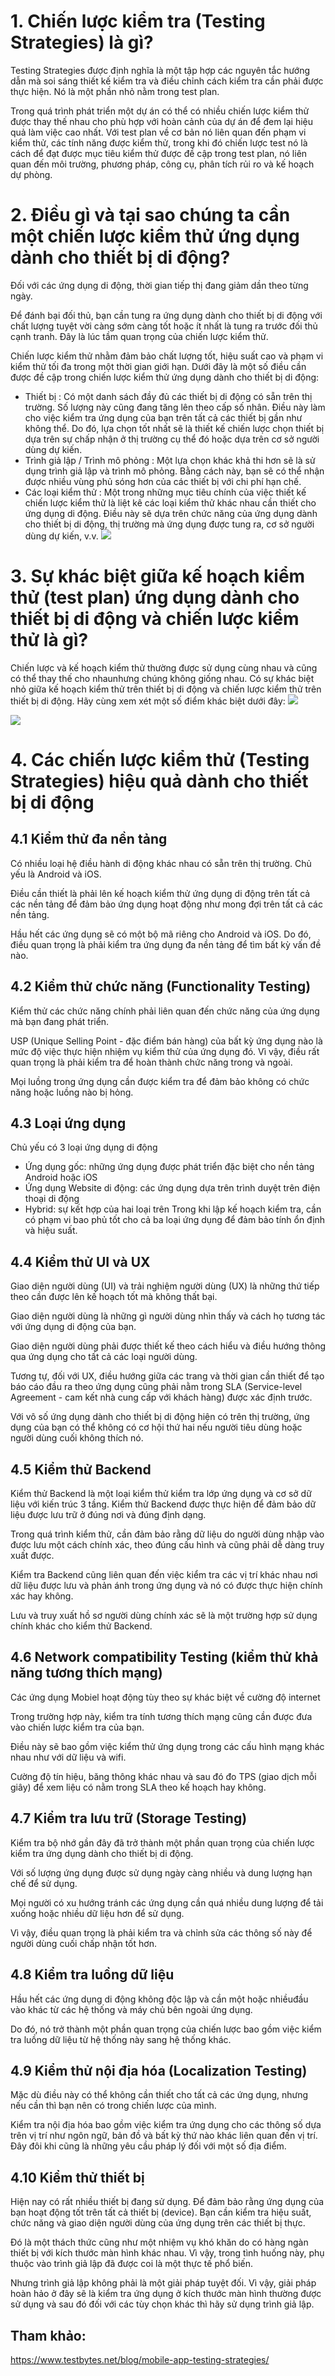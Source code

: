 # 1. Chiến lược kiểm tra (Testing Strategies) là gì?
Testing Strategies được định nghĩa là một tập hợp các nguyên tắc hướng dẫn mà soi sáng thiết kế kiểm tra và điều chỉnh cách kiểm tra cần phải được thực hiện. Nó là một phần nhỏ nằm trong test plan. 

Trong quá trình phát triển một dự án có thể có nhiều chiến lược kiểm thử được thay thế nhau cho phù hợp với hoàn cảnh của dự án để đem lại hiệu quả làm việc cao nhất. 
Với test plan về cơ bản nó liên quan đến phạm vi kiểm thử, các tính năng được kiểm thử, trong khi đó chiến lược test nó là cách để đạt được mục tiêu kiểm thử được đề cập trong test plan, nó liên quan đến môi trường, phương pháp, công cụ, phân tích rủi ro và kế hoạch dự phòng.
# 2. Điều gì và tại sao chúng ta cần một chiến lược kiểm thử ứng dụng dành cho thiết bị di động?
Đối với các ứng dụng di động, thời gian tiếp thị đang giảm dần theo từng ngày.

Để đánh bại đối thủ, bạn cần tung ra ứng dụng dành cho thiết bị di động với chất lượng tuyệt vời càng sớm càng tốt hoặc ít nhất là tung ra trước đối thủ cạnh tranh. Đây là lúc tầm quan trọng của chiến lược kiểm thử.

Chiến lược kiểm thử nhằm đảm bảo chất lượng tốt, hiệu suất cao và phạm vi kiểm thử tối đa trong một thời gian giới hạn. Dưới đây là một số điều cần được đề cập trong chiến lược kiểm thử ứng dụng dành cho thiết bị di động:

 - Thiết bị : 
Có một danh sách đầy đủ các thiết bị di động có sẵn trên thị trường. Số lượng này cũng đang tăng lên theo cấp số nhân. Điều này làm cho việc kiểm tra ứng dụng của bạn trên tất cả các thiết bị gần như không thể. Do đó, lựa chọn tốt nhất sẽ là thiết kế chiến lược chọn thiết bị dựa trên sự chấp nhận ở thị trường cụ thể đó hoặc dựa trên cơ sở người dùng dự kiến.
 - Trình giả lập / Trình mô phỏng : 
Một lựa chọn khác khả thi hơn sẽ là sử dụng trình giả lập và trình mô phỏng. Bằng cách này, bạn sẽ có thể nhận được nhiều vùng phủ sóng hơn của các thiết bị với chi phí hạn chế.
 - Các loại kiểm thử : 
Một trong những mục tiêu chính của việc thiết kế chiến lược kiểm thử là liệt kê các loại kiểm thử khác nhau cần thiết cho ứng dụng di động. Điều này sẽ dựa trên chức năng của ứng dụng dành cho thiết bị di động, thị trường mà ứng dụng được tung ra, cơ sở người dùng dự kiến, v.v.
![](https://images.viblo.asia/f3721cc6-1d41-48b6-84a6-2801b635999b.png)
# 3. Sự khác biệt giữa kế hoạch kiểm thử (test plan) ứng dụng dành cho thiết bị di động và chiến lược kiểm thử là gì?
Chiến lược và kế hoạch kiểm thử thường được sử dụng cùng nhau và cũng có thể thay thế cho nhaunhưng chúng không giống nhau. Có sự khác biệt nhỏ giữa kế hoạch kiểm thử trên thiết bị di động và chiến lược kiểm thử trên thiết bị di động. Hãy cùng xem xét một số điểm khác biệt dưới đây:
![](https://images.viblo.asia/b2d7f802-911a-4d8d-a351-e2a6dac70bc6.png)

![](https://images.viblo.asia/7900bba0-590e-43d4-be5e-fc44df73ff71.png)
# 4. Các chiến lược kiểm thử (Testing Strategies) hiệu quả dành cho thiết bị di động
## 4.1 Kiểm thử đa nền tảng
Có nhiều loại hệ điều hành di động khác nhau có sẵn trên thị trường. Chủ yếu là Android và iOS.

Điều cần thiết là phải lên kế hoạch kiểm thử ứng dụng di động trên tất cả các nền tảng để đảm bảo ứng dụng hoạt động như mong đợi trên tất cả các nền tảng.

Hầu hết các ứng dụng sẽ có một bộ mã riêng cho Android và iOS. Do đó, điều quan trọng là phải kiểm tra ứng dụng đa nền tảng để tìm bất kỳ vấn đề nào.
## 4.2 Kiểm thử chức năng (Functionality Testing)
Kiểm thử các chức năng chính phải liên quan đến chức năng của ứng dụng mà bạn đang phát triển.

USP (Unique Selling Point - đặc điểm bán hàng) của bất kỳ ứng dụng nào là mức độ việc thực hiện nhiệm vụ kiểm thử của ứng dụng đó. Vì vậy, điều rất quan trọng là phải kiểm tra để hoàn thành chức năng trong và ngoài.

Mọi luồng trong ứng dụng cần được kiểm tra để đảm bảo không có chức năng hoặc luồng nào bị hỏng.
## 4.3 Loại ứng dụng
Chủ yếu có 3 loại ứng dụng di động

- Ứng dụng gốc: những ứng dụng được phát triển đặc biệt cho nền tảng Android hoặc iOS
- Ứng dụng Website di động: các ứng dụng dựa trên trình duyệt trên điện thoại di động
- Hybrid: sự kết hợp của hai loại trên
Trong khi lập kế hoạch kiểm tra, cần có phạm vi bao phủ tốt cho cả ba loại ứng dụng để đảm bảo tính ổn định và hiệu suất.
## 4.4 Kiểm thử UI và UX
Giao diện người dùng (UI) và trải nghiệm người dùng (UX) là những thứ tiếp theo cần được lên kế hoạch tốt mà không thất bại.

Giao diện người dùng là những gì người dùng nhìn thấy và cách họ tương tác với ứng dụng di động của bạn.

Giao diện người dùng phải được thiết kế theo cách hiểu và điều hướng thông qua ứng dụng cho tất cả các loại người dùng.

Tương tự, đối với UX, điều hướng giữa các trang và thời gian cần thiết để tạo báo cáo đầu ra theo ứng dụng cũng phải nằm trong SLA (Service-level Agreement - cam kết nhà cung cấp với khách hàng) được xác định trước.

Với vô số ứng dụng dành cho thiết bị di động hiện có trên thị trường, ứng dụng của bạn có thể không có cơ hội thứ hai nếu người tiêu dùng hoặc người dùng cuối không thích nó.
## 4.5 Kiểm thử Backend 
Kiểm thử  Backend là một loại kiểm thử kiểm tra lớp ứng dụng và cơ sở dữ liệu với kiến trúc 3 tầng.
Kiểm thử  Backend được thực hiện để đảm bảo dữ liệu được lưu trữ ở đúng nơi và đúng định dạng.

Trong quá trình kiểm thử, cần đảm bảo rằng dữ liệu do người dùng nhập vào được lưu một cách chính xác, theo đúng cấu hình và cũng phải dễ dàng truy xuất được.

Kiểm tra Backend cũng liên quan đến việc kiểm tra các vị trí khác nhau nơi dữ liệu được lưu và phản ánh trong ứng dụng và nó có được thực hiện chính xác hay không.

Lưu và truy xuất hồ sơ người dùng chính xác sẽ là một trường hợp sử dụng chính khác cho kiểm thử Backend.
## 4.6 Network compatibility Testing (kiểm thử khả năng tương thích mạng)
Các ứng dụng Mobiel hoạt động tùy theo sự khác biệt về cường độ internet

Trong trường hợp này, kiểm tra tính tương thích mạng cũng cần được đưa vào chiến lược kiểm tra của bạn.

Điều này sẽ bao gồm việc kiểm thử ứng dụng trong các cấu hình mạng khác nhau như với dữ liệu và wifi.

Cường độ tín hiệu, băng thông khác nhau và sau đó đo TPS (giao dịch mỗi giây) để xem liệu có nằm trong SLA theo kế hoạch hay không.
## 4.7 Kiểm tra lưu trữ (Storage Testing)
Kiểm tra bộ nhớ gần đây đã trở thành một phần quan trọng của chiến lược kiểm tra ứng dụng dành cho thiết bị di động.

Với số lượng ứng dụng được sử dụng ngày càng nhiều và dung lượng hạn chế để sử dụng.

Mọi người có xu hướng tránh các ứng dụng cần quá nhiều dung lượng để tải xuống hoặc nhiều dữ liệu hơn để sử dụng.

Vì vậy, điều quan trọng là phải kiểm tra và chỉnh sửa các thông số này để người dùng cuối chấp nhận tốt hơn.
## 4.8 Kiểm tra luồng dữ liệu
Hầu hết các ứng dụng di động không độc lập và cần một hoặc nhiềuđầu vào khác từ các hệ thống và máy chủ bên ngoài ứng dụng.

Do đó, nó trở thành một phần quan trọng của chiến lược bao gồm việc kiểm tra luồng dữ liệu từ hệ thống này sang hệ thống khác.
## 4.9 Kiểm thử nội địa hóa (Localization Testing)
Mặc dù điều này có thể không cần thiết cho tất cả các ứng dụng, nhưng nếu cần thì bạn nên có trong chiến lược của mình.

Kiểm tra nội địa hóa bao gồm việc kiểm tra ứng dụng cho các thông số dựa trên vị trí như ngôn ngữ, bản đồ và bất kỳ thứ nào khác liên quan đến vị trí. Đây đôi khi cũng là những yêu cầu pháp lý đối với một số địa điểm.
## 4.10 Kiểm thử thiết bị
Hiện nay có rất nhiều thiết bị đang sử dụng. Để đảm bảo rằng ứng dụng của bạn hoạt động tốt trên tất cả thiết bị (device). Bạn cần kiểm tra hiệu suất, chức năng và giao diện người dùng của ứng dụng trên các thiết bị thực.

Đó là một thách thức cũng như một nhiệm vụ khó khăn do có hàng ngàn thiết bị với kích thước màn hình khác nhau. Vì vậy, trong tình huống này, phụ thuộc vào trình giả lập đã được coi là một thực tế phổ biến.

Nhưng trình giả lập không phải là một giải pháp tuyệt đối. Vì vậy, giải pháp hoàn hảo ở đây sẽ là kiểm tra ứng dụng ở kích thước màn hình thường được sử dụng và sau đó đối với các tùy chọn khác thì hãy sử dụng trình giả lập.

## Tham khảo:
https://www.testbytes.net/blog/mobile-app-testing-strategies/
